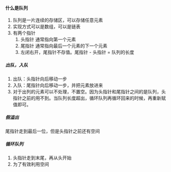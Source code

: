 #### 什么是队列

1. 队列是一片连续的存储区，可以存储任意元素
2. 实现方式可以是数组，可以是链表
3. 有两个指针
   1. 头指针 通常指向第一个元素
   2. 尾指针 通常指向最后一个元素的下一个元素
   3. 左闭右开，尾指针不存值。尾指针 - 头指针 = 队列的长度

##### 出队，入队

1. 出队：头指针向后移动一步
2. 入队：尾指针向后移动一步，并把元素放进来
3. 对于出列的元素可以不处理，不置空。因为头指针和尾指针之间的是队列，头指针之前的用不到。当队列长度超出，循环队列再循环回来的时候，再重新赋值即可。

##### 假溢出

尾指针走到最后一位，但是头指针之前还有空间

##### 循环队列

1. 头指针走到末尾，再从头开始
2. 为了有效利用空间

